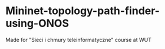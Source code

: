 # Mininet-topology-path-finder-using-ONOS
Made for "Sieci i chmury teleinformatyczne" course at WUT
